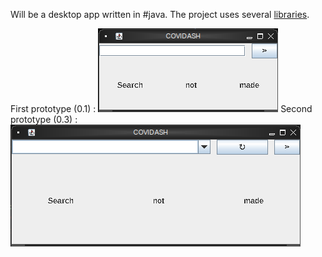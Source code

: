 Will be a desktop app written in #java. The project uses several [libraries](lib.md).

First prototype (0.1) :
![prototype0](prototype0.png)
Second prototype (0.3) :
![prototype1](prototype1.png)